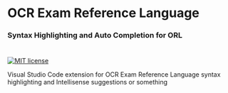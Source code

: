 # OCR Exam Reference Language
### Syntax Highlighting and Auto Completion for ORL
#
[![MIT license](https://img.shields.io/badge/License-MIT-green.svg)](https://lbesson.mit-license.org/)

Visual Studio Code extension for OCR Exam Reference Language syntax highlighting and Intellisense suggestions or something
